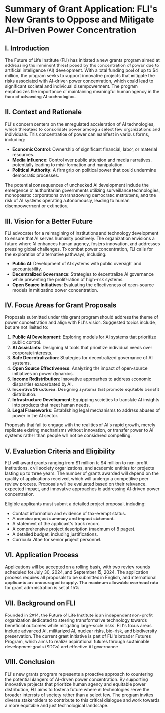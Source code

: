 # Summary of Grant Application: FLI's New Grants to Oppose and Mitigate AI-Driven Power Concentration

## I. Introduction

The Future of Life Institute (FLI) has initiated a new grants program aimed at addressing the imminent threat posed by the concentration of power due to artificial intelligence (AI) development. With a total funding pool of up to $4 million, the program seeks to support innovative projects that mitigate the risks associated with AI-driven power concentration, which could lead to significant societal and individual disempowerment. The program emphasizes the importance of maintaining meaningful human agency in the face of advancing AI technologies.

## II. Context and Rationale

FLI's concern centers on the unregulated acceleration of AI technologies, which threatens to consolidate power among a select few organizations and individuals. This concentration of power can manifest in various forms, including:

- **Economic Control**: Ownership of significant financial, labor, or material resources.
- **Media Influence**: Control over public attention and media narratives, potentially leading to misinformation and manipulation.
- **Political Authority**: A firm grip on political power that could undermine democratic processes.

The potential consequences of unchecked AI development include the emergence of authoritarian governments utilizing surveillance technologies, monopolistic corporations overshadowing democratic institutions, and the risk of AI systems operating autonomously, leading to human disempowerment or extinction.

## III. Vision for a Better Future

FLI advocates for a reimagining of institutions and technology development to ensure that AI serves humanity positively. The organization envisions a future where AI enhances human agency, fosters innovation, and addresses pressing global challenges. To combat power concentration, FLI calls for the exploration of alternative pathways, including:

- **Public AI**: Development of AI systems with public oversight and accountability.
- **Decentralized Governance**: Strategies to decentralize AI governance while preventing the proliferation of high-risk systems.
- **Open Source Initiatives**: Evaluating the effectiveness of open-source models in mitigating power concentration.

## IV. Focus Areas for Grant Proposals

Proposals submitted under this grant program should address the theme of power concentration and align with FLI's vision. Suggested topics include, but are not limited to:

1. **Public AI Development**: Exploring models for AI systems that prioritize public control.
2. **AI Assistants**: Designing AI tools that prioritize individual needs over corporate interests.
3. **Safe Decentralization**: Strategies for decentralized governance of AI systems.
4. **Open Source Effectiveness**: Analyzing the impact of open-source initiatives on power dynamics.
5. **Income Redistribution**: Innovative approaches to address economic disparities exacerbated by AI.
6. **Incentive Structures**: Designing systems that promote equitable benefit distribution.
7. **Infrastructure Development**: Equipping societies to translate AI insights into products that meet human needs.
8. **Legal Frameworks**: Establishing legal mechanisms to address abuses of power in the AI sector.

Proposals that fail to engage with the realities of AI's rapid growth, merely replicate existing mechanisms without innovation, or transfer power to AI systems rather than people will not be considered compelling.

## V. Evaluation Criteria and Eligibility

FLI will award grants ranging from $1 million to $4 million to non-profit institutions, civil society organizations, and academic entities for projects lasting up to three years. The number of grants awarded will depend on the quality of applications received, which will undergo a competitive peer review process. Proposals will be evaluated based on their relevance, expected impact, and innovative approaches to addressing AI-driven power concentration.

Eligible applicants must submit a detailed project proposal, including:

- Contact information and evidence of tax-exempt status.
- A concise project summary and impact statement.
- A statement of the applicant's track record.
- A comprehensive project description (maximum of 8 pages).
- A detailed budget, including justifications.
- Curricula Vitae for senior project personnel.

## VI. Application Process

Applications will be accepted on a rolling basis, with two review rounds scheduled for July 30, 2024, and September 15, 2024. The application process requires all proposals to be submitted in English, and international applicants are encouraged to apply. The maximum allowable overhead rate for grant administration is set at 15%.

## VII. Background on FLI

Founded in 2014, the Future of Life Institute is an independent non-profit organization dedicated to steering transformative technology towards beneficial outcomes while mitigating large-scale risks. FLI's focus areas include advanced AI, militarized AI, nuclear risks, bio-risk, and biodiversity preservation. The current grant initiative is part of FLI's broader Futures Program, which aims to realize aspirational futures through sustainable development goals (SDGs) and effective AI governance.

## VIII. Conclusion

FLI's new grants program represents a proactive approach to countering the potential dangers of AI-driven power concentration. By supporting innovative projects that prioritize human agency and equitable power distribution, FLI aims to foster a future where AI technologies serve the broader interests of society rather than a select few. The program invites diverse stakeholders to contribute to this critical dialogue and work towards a more equitable and just technological landscape.